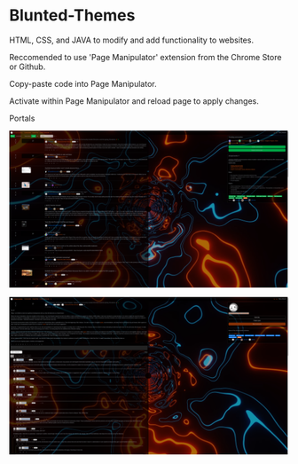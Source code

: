 # Blunted-Themes
HTML, CSS, and JAVA to modify and add functionality to websites.

Reccomended to use 'Page Manipulator' extension from the Chrome Store or Github.

Copy-paste code into Page Manipulator.

Activate within Page Manipulator and reload page to apply changes.

Portals

![alt text](https://github.com/bluntwizard/Blunted-Themes/blob/main/Screenshot_20230625_133726.png)

![alt text](https://github.com/bluntwizard/Blunted-Themes/blob/main/Screenshot_20230625_133820.png)
